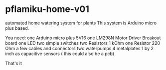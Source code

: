 # pflamiku-home-v01
automated home watering system for plants
This system is Arduino micro plus based.




You need:
one Arduino micro plus 5V16 
one  LM298N Motor Driver Breakout board
one LED
two simple switches
two Resistors 1 kOhm
one Resistor 220 Ohm
a few cables and connectors
two waterpumps
4 metalplates 1 by 2 inch as capacitive sensors ( this could also be a pcb)

That's it
